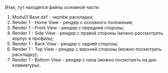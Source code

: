 Итак, тут находятся файлы основной части:
1) Modul3 Base.dxf - чертёж раскладки;
2) Render 1 - Home View - рендер с основного положения;
3) Render 1 - Front View - рендер с передней стороны;
4) Render 1 - Side View - рендер с правой стороны (можно рассмотреть корпус в профиль);
5) Render 1 - Back View - рендер с задней стороны;
6) Render 1 - Top View - рендер с верхней стороны (можно посмотреть раскладку);
7) Render 1 - Bottom View - рендер с низа (можно посмотреть на дно клавиатуры).
